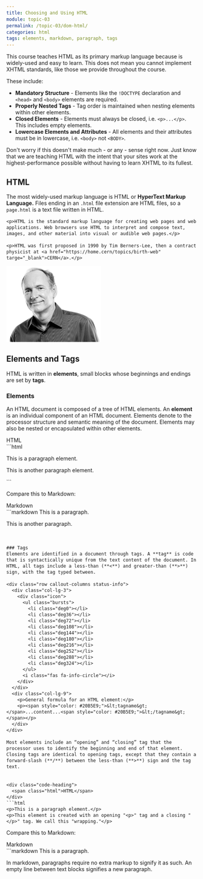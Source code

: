 ```yaml
---
title: Choosing and Using HTML
module: topic-03
permalink: /topic-03/dom-html/
categories: html
tags: elements, markdown, paragraph, tags
---
```


<div class="divider-heading"></div>


This course teaches HTML as its primary markup language because is widely-used and easy to learn. This does not mean you cannot implement XHTML standards, like those we provide throughout the course.

These include:
- **Mandatory Structure** - Elements like the `!DOCTYPE` declaration and `<head>` and `<body>` elements are required.
- **Properly Nested Tags** - Tag order is maintained when nesting elements within other elements.
- **Closed Elements** - Elements must always be closed, i.e. `<p>...</p>`. This includes empty elements.
- **Lowercase Elements and Attributes** - All elements and their attributes must be in lowercase, i.e. `<body>` not `<BODY>`.

Don't worry if this doesn't make much - or any - sense right now. Just know that we are teaching HTML with the intent that your sites work at the highest-performance possible without having to learn XHTML to its fullest.


<div class="divider-pg"></div>


## HTML

<div class="row">
  <div class="col-lg-8">
    <p>The most widely-used markup language is HTML or <b>HyperText Markup Language.</b> Files ending in an <code>.html</code> file extension are HTML files, so a <code>page.html</code> is a text file written in HTML.</p>

    <p>HTML is the standard markup language for creating web pages and web applications. Web browsers use HTML to interpret and compose text, images, and other material into visual or audible web pages.</p>

    <p>HTML was first proposed in 1990 by Tim Berners-Lee, then a contract physicist at <a href="https://home.cern/topics/birth-web" targe="_blank">CERN</a>.</p>
  </div>
  <div class="col-lg-4">
    <img src="../img/berners-lee.png" alt="Tim Berners-Lee" title="Tim Berners-Lee" style="max-width: 250px; margin: 0 auto;"/>
  </div>
</div>


<div class="divider-pg"></div>


## Elements and Tags
HTML is written in **elements**, small blocks whose beginnings and endings are set by **tags**.


### Elements
An HTML document is composed of a tree of HTML elements. An **element** is an individual component of an HTML document. Elements denote to the processor structure and semantic meaning of the document. Elements may also be nested or encapsulated within other elements.

<div class="code-heading">
  <span class="html">HTML</span>
</div>
```html
<p>This is a paragraph element.</p>
<p>This is another paragraph element.</p>
```

Compare this to Markdown:

<div class="code-heading">
  <span class="md">Markdown</span>
</div>
```markdown
This is a paragraph.

This is another paragraph.
```


### Tags
Elements are identified in a document through tags. A **tag** is code that is syntactically unique from the text content of the document. In HTML, all tags include a less-than (**<**) and greater-than (**>**) sign, with the tag typed between.

<div class="row callout-columns status-info">
  <div class="col-lg-3">
    <div class="icon">
      <ul class="bursts">
        <li class="deg0"></li>
        <li class="deg36"></li>
        <li class="deg72"></li>
        <li class="deg108"></li>
        <li class="deg144"></li>
        <li class="deg180"></li>
        <li class="deg216"></li>
        <li class="deg252"></li>
        <li class="deg288"></li>
        <li class="deg324"></li>
      </ul>
      <i class="fas fa-info-circle"></i>
    </div>
  </div>
  <div class="col-lg-9">
    <p>General formula for an HTML element:</p>
    <p><span style="color: #20B5E9;">&lt;tagname&gt;</span>...content...<span style="color: #20B5E9;">&lt;/tagname&gt;</span></p>
  </div>
</div>

Most elements include an “opening” and “closing” tag that the processor uses to identify the beginning and end of that element. Closing tags are identical to opening tags, except that they contain a forward-slash (**/**) between the less-than (**>**) sign and the tag text.


<div class="code-heading">
  <span class="html">HTML</span>
</div>
```html
<p>This is a paragraph element.</p>
<p>This element is created with an opening "<p>" tag and a closing "</p>" tag. We call this "wrapping."</p>
```

Compare this to Markdown:

<div class="code-heading">
  <span class="md">Markdown</span>
</div>
```markdown
This is a paragraph.

In markdown, paragraphs require no extra markup to signify it as such. An empty line between text blocks signifies a new paragraph.
```
